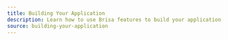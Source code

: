 ```yaml
---
title: Building Your Application
description: Learn how to use Brisa features to build your application.
source: building-your-application
---
```

